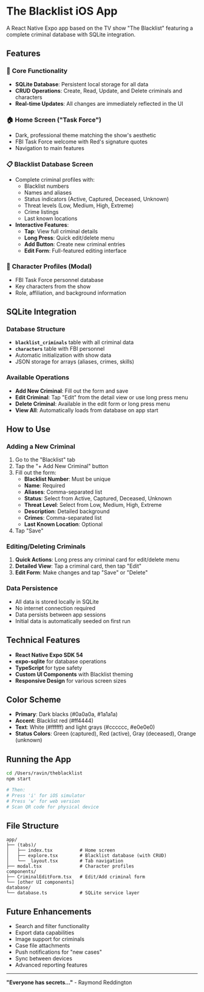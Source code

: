 # The Blacklist iOS App

A React Native Expo app based on the TV show "The Blacklist" featuring a complete criminal database with SQLite integration.

## Features

### 🎯 **Core Functionality**
- **SQLite Database**: Persistent local storage for all data
- **CRUD Operations**: Create, Read, Update, and Delete criminals and characters
- **Real-time Updates**: All changes are immediately reflected in the UI

### 🏠 **Home Screen ("Task Force")**
- Dark, professional theme matching the show's aesthetic
- FBI Task Force welcome with Red's signature quotes
- Navigation to main features

### 📋 **Blacklist Database Screen**
- Complete criminal profiles with:
  - Blacklist numbers
  - Names and aliases
  - Status indicators (Active, Captured, Deceased, Unknown)
  - Threat levels (Low, Medium, High, Extreme)
  - Crime listings
  - Last known locations
- **Interactive Features**:
  - **Tap**: View full criminal details
  - **Long Press**: Quick edit/delete menu
  - **Add Button**: Create new criminal entries
  - **Edit Form**: Full-featured editing interface

### 👥 **Character Profiles (Modal)**
- FBI Task Force personnel database
- Key characters from the show
- Role, affiliation, and background information

## SQLite Integration

### Database Structure
- **`blacklist_criminals`** table with all criminal data
- **`characters`** table with FBI personnel
- Automatic initialization with show data
- JSON storage for arrays (aliases, crimes, skills)

### Available Operations
- **Add New Criminal**: Fill out the form and save
- **Edit Criminal**: Tap "Edit" from the detail view or use long press menu
- **Delete Criminal**: Available in the edit form or long press menu
- **View All**: Automatically loads from database on app start

## How to Use

### Adding a New Criminal
1. Go to the "Blacklist" tab
2. Tap the "+ Add New Criminal" button
3. Fill out the form:
   - **Blacklist Number**: Must be unique
   - **Name**: Required
   - **Aliases**: Comma-separated list
   - **Status**: Select from Active, Captured, Deceased, Unknown
   - **Threat Level**: Select from Low, Medium, High, Extreme
   - **Description**: Detailed background
   - **Crimes**: Comma-separated list
   - **Last Known Location**: Optional
4. Tap "Save"

### Editing/Deleting Criminals
1. **Quick Actions**: Long press any criminal card for edit/delete menu
2. **Detailed View**: Tap a criminal card, then tap "Edit"
3. **Edit Form**: Make changes and tap "Save" or "Delete"

### Data Persistence
- All data is stored locally in SQLite
- No internet connection required
- Data persists between app sessions
- Initial data is automatically seeded on first run

## Technical Features

- **React Native Expo SDK 54**
- **expo-sqlite** for database operations
- **TypeScript** for type safety
- **Custom UI Components** with Blacklist theming
- **Responsive Design** for various screen sizes

## Color Scheme
- **Primary**: Dark blacks (#0a0a0a, #1a1a1a)
- **Accent**: Blacklist red (#ff4444)
- **Text**: White (#ffffff) and light grays (#cccccc, #e0e0e0)
- **Status Colors**: Green (captured), Red (active), Gray (deceased), Orange (unknown)

## Running the App

```bash
cd /Users/ravin/theblacklist
npm start

# Then:
# Press 'i' for iOS simulator
# Press 'w' for web version
# Scan QR code for physical device
```

## File Structure

```
app/
├── (tabs)/
│   ├── index.tsx          # Home screen
│   ├── explore.tsx        # Blacklist database (with CRUD)
│   └── _layout.tsx        # Tab navigation
├── modal.tsx              # Character profiles
components/
├── CriminalEditForm.tsx   # Edit/Add criminal form
└── [other UI components]
database/
└── database.ts            # SQLite service layer
```

## Future Enhancements

- Search and filter functionality
- Export data capabilities  
- Image support for criminals
- Case file attachments
- Push notifications for "new cases"
- Sync between devices
- Advanced reporting features

---

**"Everyone has secrets..."** - Raymond Reddington